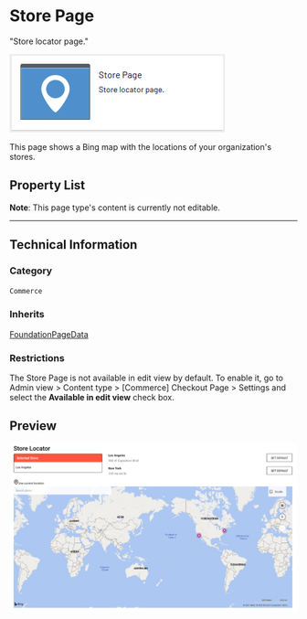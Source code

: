 # Store Page
"Store locator page."

![Store](Screenshots/Store%20Page%20-%20icon.png)

This page shows a Bing map with the locations of your organization's stores.


## Property List
**Note**: This page type's content is currently not editable.<!--The following property list includes properties that are unique to this content type. For a list of global properties, view our [*Common Page  Properties*](../../Common%20Page%20Properties.md) list.-->

<!--Display Name *(Name in code)* | Type | Property Description
--------------|------|---------------
**Main body** *(`MainBody`)* | XhtmlString | Provides an rich-text area for entering formatted content.
**Main content area** *(`MainContentArea`)* | ContentArea | Provides a configurable drag-and-drop interface for placing media, blocks, or other content onto the page.-->

** **
<!--![Store](Screenshots/Store%20Page%20-%20Content%20tab.png)-->

## Technical Information

### Category
`Commerce`

### Inherits
[FoundationPageData](../../Foundation.Cms/Page%20Types/Foundation%20Page%20Data.md)

### Restrictions
The Store Page is not available in edit view by default. To enable it, go to Admin view > Content type > [Commerce] Checkout Page > Settings and select the **Available in edit view** check box.

## Preview
![Store](Screenshots/Store%20Page%20-%20Preview.png)
